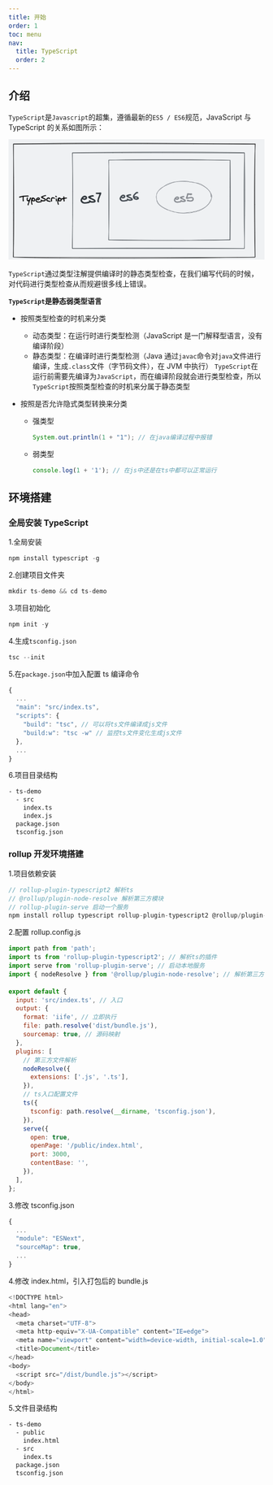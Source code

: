 ```yaml
---
title: 开始
order: 1
toc: menu
nav:
  title: TypeScript
  order: 2
---
```


## 介绍

`TypeScript`是`Javascript`的超集，遵循最新的`ES5 / ES6`规范，JavaScript 与 TypeScript 的关系如图所示：

![关系图](../assets/introduction.png)

`TypeScript`通过类型注解提供编译时的静态类型检查，在我们编写代码的时候，对代码进行类型检查从而规避很多线上错误。

**`TypeScript`是静态弱类型语言**

- 按照类型检查的时机来分类

  - 动态类型：在运行时进行类型检测（JavaScript 是一门解释型语言，没有编译阶段）
  - 静态类型：在编译时进行类型检测（Java 通过`javac`命令对`java`文件进行编译，生成`.class`文件（字节码文件），在 JVM 中执行）
    `TypeScript`在运行前需要先编译为`JavaScript`，而在编译阶段就会进行类型检查，所以`TypeScript`按照类型检查的时机来分属于静态类型

- 按照是否允许隐式类型转换来分类
  - 强类型
    ```java
    System.out.println(1 + "1"); // 在java编译过程中报错
    ```
  - 弱类型
    ```javascript
    console.log(1 + '1'); // 在js中还是在ts中都可以正常运行
    ```

## 环境搭建

### 全局安装 TypeScript

1.全局安装

```javascript
npm install typescript -g
```

2.创建项目文件夹

```javascript
mkdir ts-demo && cd ts-demo
```

3.项目初始化

```javascript
npm init -y
```

4.生成`tsconfig.json`

```javascript
tsc --init
```

5.在`package.json`中加入配置 ts 编译命令

```javascript
{
  ...
  "main": "src/index.ts",
  "scripts": {
    "build": "tsc", // 可以将ts文件编译成js文件
    "build:w": "tsc -w" // 监控ts文件变化生成js文件
  },
  ...
}
```

6.项目目录结构

```text
- ts-demo
  - src
    index.ts
    index.js
  package.json
  tsconfig.json
```

### rollup 开发环境搭建

1.项目依赖安装

```javascript
// rollup-plugin-typescript2 解析ts
// @rollup/plugin-node-resolve 解析第三方模块
// rollup-plugin-serve 启动一个服务
npm install rollup typescript rollup-plugin-typescript2 @rollup/plugin-node-resolve rollup-plugin-serve -D
```

2.配置 rollup.config.js

```javascript
import path from 'path';
import ts from 'rollup-plugin-typescript2'; // 解析ts的插件
import serve from 'rollup-plugin-serve'; // 启动本地服务
import { nodeResolve } from '@rollup/plugin-node-resolve'; // 解析第三方模块

export default {
  input: 'src/index.ts', // 入口
  output: {
    format: 'iife', // 立即执行
    file: path.resolve('dist/bundle.js'),
    sourcemap: true, // 源码映射
  },
  plugins: [
    // 第三方文件解析
    nodeResolve({
      extensions: ['.js', '.ts'],
    }),
    // ts入口配置文件
    ts({
      tsconfig: path.resolve(__dirname, 'tsconfig.json'),
    }),
    serve({
      open: true,
      openPage: '/public/index.html',
      port: 3000,
      contentBase: '',
    }),
  ],
};
```

3.修改 tsconfig.json

```javascript
{
  ...
  "module": "ESNext",
  "sourceMap": true,
  ...
}
```

4.修改 index.html，引入打包后的 bundle.js

```javascript
<!DOCTYPE html>
<html lang="en">
<head>
  <meta charset="UTF-8">
  <meta http-equiv="X-UA-Compatible" content="IE=edge">
  <meta name="viewport" content="width=device-width, initial-scale=1.0">
  <title>Document</title>
</head>
<body>
  <script src="/dist/bundle.js"></script>
</body>
</html>
```

5.文件目录结构

```text
- ts-demo
  - public
    index.html
  - src
    index.ts
  package.json
  tsconfig.json
```
